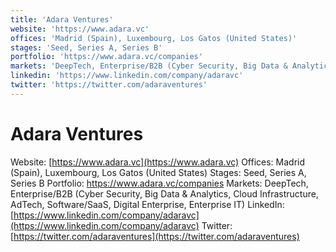 ```yaml
---
title: 'Adara Ventures'
website: 'https://www.adara.vc'
offices: 'Madrid (Spain), Luxembourg, Los Gatos (United States)'
stages: 'Seed, Series A, Series B'
portfolio: 'https://www.adara.vc/companies'
markets: 'DeepTech, Enterprise/B2B (Cyber Security, Big Data & Analytics, Cloud Infrastructure, AdTech, Software/SaaS, Digital Enterprise, Enterprise IT)'
linkedin: 'https://www.linkedin.com/company/adaravc'
twitter: 'https://twitter.com/adaraventures'
---
```


# Adara Ventures
Website: [https://www.adara.vc](https://www.adara.vc)
Offices: Madrid (Spain), Luxembourg, Los Gatos (United States)
Stages: Seed, Series A, Series B
Portfolio: https://www.adara.vc/companies
Markets: DeepTech, Enterprise/B2B (Cyber Security, Big Data & Analytics, Cloud Infrastructure, AdTech, Software/SaaS, Digital Enterprise, Enterprise IT)
LinkedIn: [https://www.linkedin.com/company/adaravc](https://www.linkedin.com/company/adaravc)
Twitter: [https://twitter.com/adaraventures](https://twitter.com/adaraventures)
